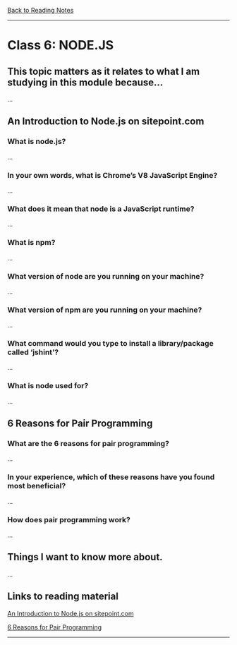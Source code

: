 [Back to Reading Notes](./README.md)

---

# Class 6: NODE.JS

## This topic matters as it relates to what I am studying in this module because...

...

## An Introduction to Node.js on sitepoint.com

### What is node.js?

 ...

### In your own words, what is Chrome’s V8 JavaScript Engine?

 ...

### What does it mean that node is a JavaScript runtime?

 ...
 
### What is npm?

 ...

### What version of node are you running on your machine?

 ...

### What version of npm are you running on your machine?

 ...
 
### What command would you type to install a library/package called ‘jshint’?

 ...

### What is node used for?

 ...

## 6 Reasons for Pair Programming

### What are the 6 reasons for pair programming?

 ...

### In your experience, which of these reasons have you found most beneficial?

 ...

### How does pair programming work?

 ...

## Things I want to know more about.

...

## Links to reading material

[An Introduction to Node.js on sitepoint.com](https://www.sitepoint.com/an-introduction-to-node-js/)

[6 Reasons for Pair Programming](https://www.codefellows.org/blog/6-reasons-for-pair-programming/)

---
